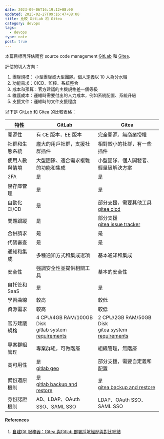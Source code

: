 ```yaml
---
date: 2023-09-06T16:19:12+08:00
updated: 2025-02-27T09:16:47+08:00
title: 比較 GitLab 和 Gitea
category: devops
tags:
  - devops
type: note
post: true
---
```


本篇目標再評估兩套 source code management [GitLab](https://about.gitlab.com/) 和 [Gitea](https://docs.gitea.com/).

<!--more-->

評估的切入方向：
1. 團隊規模： 小型團隊或大型團隊。個人定義以 10 人為分水嶺
2. 功能需求：CICD、監控、系統整合
3. 成本和預算：官方建議的主機規格差一個等級
4. 維護成本：運維時需要付出的人力成本，例如系統配置、系統升級
5. 支援文件：運維時的文件支援程度

以下是 GitLab 和 Gitea 的比較表格：

| 特性           | GitLab                                                   | Gitea                                                  |
| -------------- | -------------------------------------------------------- | ------------------------------------------------------ |
| 開源性         | 有 CE 版本，EE 版本                                      | 完全開源，無商業授權                                   |
| 社群和生態系統 | 龐大的用戶社群，支援社群插件                             | 相對較小的社群，有一些插件                             |
| 使用人數與情境 | 大型團隊、適合需求複雜的功能和集成                       | 小型團隊、個人開發者、輕量級解決方案                   |
| 2FA            | 是                                                       | 是                                                     |
| 儲存庫管理     | 是                                                       | 是                                                     |
| 自動化CI/CD    | 是                                                       | 部分支援，需要其他工具<br>[gitea cicd]                 |
| 問題跟蹤       | 是                                                       | 部分支援<br>[gitea issue tracker]                      |
| 合併請求       | 是                                                       | 是                                                     |
| 代碼審查       | 是                                                       | 是                                                     |
| 通知和集成     | 多種通知方式和集成選項                                   | 基本通知和集成                                         |
| 安全性         | 強調安全性並提供相關工具                                 | 基本的安全性                                           |
| 自托管和SaaS   | 是                                                       | 是                                                     |
| 學習曲線       | 較高                                                     | 較低                                                   |
| 資源需求       | 較高                                                     | 較低                                                   |
| 官方建議規格   | 4 CPU/4GB RAM/100GB Disk<br>[gitlab system requirements] | 2 CPU/2GB RAM/50GB Disk<br>[gitea system requirements] |
| 專案群組管理   | 專案群組，可做階層                                       | 組織管理，無階層                                       |
| 高可用性       | 是<br>[gitlab geo]                                       | 部分支援，需要自定義和配置                             |
| 備份還原機制   | 是<br>[gitlab backup and restore]                        | 是<br>[gitea backup and restore]                       |
| 身份認證機制   | AD、LDAP、OAuth SSO、SAML SSO                            | LDAP、OAuth SSO、SAML SSO                              |

[gitlab system requirements]: https://docs.gitlab.com/ee/install/requirements.html
[gitea system requirements]: https://docs.gitea.com/?_highlight=cpu#system-requirements
[gitlab geo]: https://about.gitlab.com/solutions/geo/
[gitlab backup and restore]: https://docs.gitlab.com/ee/administration/backup_restore/
[gitea issue tracker]: https://docs.gitea.com/next/installation/comparison#issue-tracker
[gitea cicd]: https://docs.gitea.com/usage/actions/overview
[gitea backup and restore]: https://docs.gitea.com/administration/backup-and-restore?_highlight=backup

#### References

1. [自建Git 服務器：Gitea 與Gitlab 部署踩坑經歷與對比總結](https://zhuanlan.zhihu.com/p/486410391)